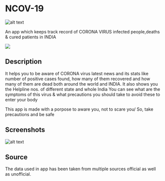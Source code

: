 # NCOV-19
![alt text](https://github.com/KejariwalAyush/NCOV-19/blob/master/Screenshots/icon.png)

An app which keeps track record of CORONA VIRUS infected people,deaths & cured patients in INDIA 


![](https://img.shields.io/badge/Language-FLUTTER-blue)

## Description 
It helps you to be aware of CORONA virus latest news and its stats like number of positive cases found, how many of them recovered and how many of them are dead both around the world and INDIA.
It also shows you the Helpline nos. of different state and whole India
You can see what are the symptoms of this virus & what precautions you should take to avoid these to enter your body

This app is made with a porpose to aware you, not to scare you/ So, take precautions and be safe 

## Screenshots

![alt text](https://github.com/KejariwalAyush/NCOV-19/blob/master/screenshot.jpg)

## Source
The data used in app has been taken from multiple sources official as well as unofficial. 
